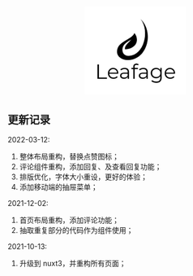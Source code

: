 <p align="center">
  <a href="https://www.leafage.top" title="logo" target="_blank">
    <img alt="Leafage Logo" width="200" src="public/logo.svg">
  </a>
</p>

## 更新记录

2022-03-12:
  1. 整体布局重构，替换点赞图标；
  2. 评论组件重构，添加回复、及查看回复功能；
  3. 排版优化，字体大小重设，更好的体验；
  4. 添加移动端的抽屉菜单；

2021-12-02:
  1. 首页布局重构，添加评论功能；
  2. 抽取重复部分的代码作为组件使用；

2021-10-13:
  1. 升级到 nuxt3，并重构所有页面；
